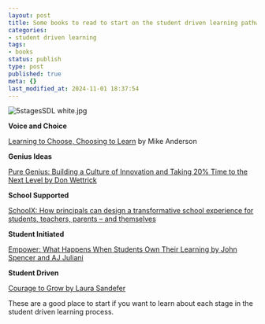 ```yaml
---
layout: post
title: Some books to read to start on the student driven learning pathway
categories:
- student driven learning
tags:
- books
status: publish
type: post
published: true
meta: {}
last_modified_at: 2024-11-01 18:37:54
---
```


![5stagesSDL white.jpg](/squarespace_images/content_v1_4fffa949e4b0b4590d67b4e7_1629318348017-RGHQ4TA0LSQLFZMD80GZ_5stagesSDL+white.jpg_)
  


  



**Voice and Choice**

[Learning to Choose, Choosing to Learn](https://amzn.to/3gbBNVy) by Mike Anderson

**Genius Ideas**

[Pure Genius: Building a Culture of Innovation and Taking 20% Time to the Next Level by Don Wettrick](https://amzn.to/3AW1UaC)

**School Supported**

[SchoolX: How principals can design a transformative school experience for students, teachers, parents – and themselves](https://amzn.to/34j8fOT)

**Student Initiated**

[Empower: What Happens When Students Own Their Learning by John Spencer and AJ Juliani](https://amzn.to/37UqvjP)

**Student Driven**

[Courage to Grow by Laura Sandefer](https://amzn.to/3z2MctO)

These are a good place to start if you want to learn about each stage in the student driven learning process.
